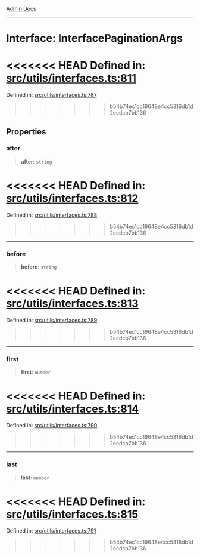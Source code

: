[Admin Docs](/)

***

# Interface: InterfacePaginationArgs

<<<<<<< HEAD
Defined in: [src/utils/interfaces.ts:811](https://github.com/PalisadoesFoundation/talawa-admin/blob/main/src/utils/interfaces.ts#L811)
=======
Defined in: [src/utils/interfaces.ts:787](https://github.com/PalisadoesFoundation/talawa-admin/blob/main/src/utils/interfaces.ts#L787)
>>>>>>> b54b74ec1cc19648e4cc5316db1d2ecdcb7bb136

## Properties

### after

> **after**: `string`

<<<<<<< HEAD
Defined in: [src/utils/interfaces.ts:812](https://github.com/PalisadoesFoundation/talawa-admin/blob/main/src/utils/interfaces.ts#L812)
=======
Defined in: [src/utils/interfaces.ts:788](https://github.com/PalisadoesFoundation/talawa-admin/blob/main/src/utils/interfaces.ts#L788)
>>>>>>> b54b74ec1cc19648e4cc5316db1d2ecdcb7bb136

***

### before

> **before**: `string`

<<<<<<< HEAD
Defined in: [src/utils/interfaces.ts:813](https://github.com/PalisadoesFoundation/talawa-admin/blob/main/src/utils/interfaces.ts#L813)
=======
Defined in: [src/utils/interfaces.ts:789](https://github.com/PalisadoesFoundation/talawa-admin/blob/main/src/utils/interfaces.ts#L789)
>>>>>>> b54b74ec1cc19648e4cc5316db1d2ecdcb7bb136

***

### first

> **first**: `number`

<<<<<<< HEAD
Defined in: [src/utils/interfaces.ts:814](https://github.com/PalisadoesFoundation/talawa-admin/blob/main/src/utils/interfaces.ts#L814)
=======
Defined in: [src/utils/interfaces.ts:790](https://github.com/PalisadoesFoundation/talawa-admin/blob/main/src/utils/interfaces.ts#L790)
>>>>>>> b54b74ec1cc19648e4cc5316db1d2ecdcb7bb136

***

### last

> **last**: `number`

<<<<<<< HEAD
Defined in: [src/utils/interfaces.ts:815](https://github.com/PalisadoesFoundation/talawa-admin/blob/main/src/utils/interfaces.ts#L815)
=======
Defined in: [src/utils/interfaces.ts:791](https://github.com/PalisadoesFoundation/talawa-admin/blob/main/src/utils/interfaces.ts#L791)
>>>>>>> b54b74ec1cc19648e4cc5316db1d2ecdcb7bb136
